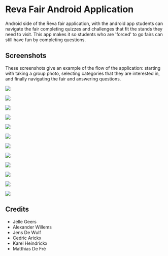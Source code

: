 # Reva Fair Android Application

Android side of the Reva fair application, with the android app students can navigate the fair completing quizzes and challenges that fit the stands they need to visit. This app makes it so students who are 'forced' to go fairs can still have fun by completing questions.



## Screenshots

These screenshots give an example of the flow of the application: starting with taking a group photo, selecting categories that they are interested in, and finally navigating the fair and answering questions.

![](https://github.com/MatthiasDeFre/Reva-Android/img/r1.png)

![](https://github.com/MatthiasDeFre/Reva-Android/img/r2.png)

![](https://github.com/MatthiasDeFre/Reva-Android/img/r3.png)

![](https://github.com/MatthiasDeFre/Reva-Android/img/r4.png)

![](https://github.com/MatthiasDeFre/Reva-Android/img/r5.png)

![](https://github.com/MatthiasDeFre/Reva-Android/img/r6.png)

![](https://github.com/MatthiasDeFre/Reva-Android/img/r7.png)

![](https://github.com/MatthiasDeFre/Reva-Android/img/r8.png)

![](https://github.com/MatthiasDeFre/Reva-Android/img/r9.png)

![](https://github.com/MatthiasDeFre/Reva-Android/img/r10.png)

![](https://github.com/MatthiasDeFre/Reva-Android/img/r11.png)

![](https://github.com/MatthiasDeFre/Reva-Android/img/r12.png)



## Credits

* Jelle Geers
* Alexander Willems
* Jens De Wulf
* Cedric Arickx
* Karel Heindrickx
* Matthias De Fré
